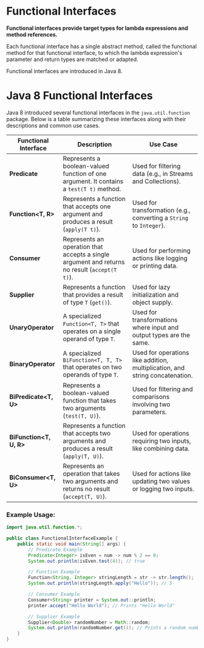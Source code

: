 # Functional Interfaces

**Functional interfaces provide target types for lambda expressions and method references.** 

Each functional interface has a single abstract method, called the functional method for that functional interface, to which the lambda expression's parameter and return types are matched or adapted.

Functional interfaces are introduced in Java 8.

# Java 8 Functional Interfaces

Java 8 introduced several functional interfaces in the `java.util.function` package. Below is a table summarizing these interfaces along with their descriptions and common use cases.

| Functional Interface | Description | Use Case |
|---------------------|-------------|----------|
| **Predicate<T>** | Represents a boolean-valued function of one argument. It contains a `test(T t)` method. | Used for filtering data (e.g., in Streams and Collections). |
| **Function<T, R>** | Represents a function that accepts one argument and produces a result (`apply(T t)`). | Used for transformation (e.g., converting a `String` to `Integer`). |
| **Consumer<T>** | Represents an operation that accepts a single argument and returns no result (`accept(T t)`). | Used for performing actions like logging or printing data. |
| **Supplier<T>** | Represents a function that provides a result of type `T` (`get()`). | Used for lazy initialization and object supply. |
| **UnaryOperator<T>** | A specialized `Function<T, T>` that operates on a single operand of type `T`. | Used for transformations where input and output types are the same. |
| **BinaryOperator<T>** | A specialized `BiFunction<T, T, T>` that operates on two operands of type `T`. | Used for operations like addition, multiplication, and string concatenation. |
| **BiPredicate<T, U>** | Represents a boolean-valued function that takes two arguments (`test(T, U)`). | Used for filtering and comparisons involving two parameters. |
| **BiFunction<T, U, R>** | Represents a function that accepts two arguments and produces a result (`apply(T, U)`). | Used for operations requiring two inputs, like combining data. |
| **BiConsumer<T, U>** | Represents an operation that takes two arguments and returns no result (`accept(T, U)`). | Used for actions like updating two values or logging two inputs. |

### Example Usage:

```java
import java.util.function.*;

public class FunctionalInterfaceExample {
    public static void main(String[] args) {
        // Predicate Example
        Predicate<Integer> isEven = num -> num % 2 == 0;
        System.out.println(isEven.test(4)); // true

        // Function Example
        Function<String, Integer> stringLength = str -> str.length();
        System.out.println(stringLength.apply("Hello")); // 5

        // Consumer Example
        Consumer<String> printer = System.out::println;
        printer.accept("Hello World"); // Prints "Hello World"

        // Supplier Example
        Supplier<Double> randomNumber = Math::random;
        System.out.println(randomNumber.get()); // Prints a random number
    }
}

